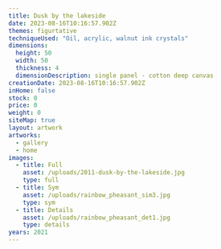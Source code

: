 ```yaml
---
title: Dusk by the lakeside
date: 2023-08-16T10:16:57.902Z
themes: figurtative
techniqueUsed: "Oil, acrylic, walnut ink crystals"
dimensions:
  height: 50
  width: 50
  thickness: 4
  dimensionDescription: single panel - cotton deep canvas
creationDate: 2023-08-16T10:16:57.902Z
inHome: false
stock: 0
price: 0
weight: 0
siteMap: true
layout: artwork
artworks:
  - gallery
  - home
images:
  - title: Full
    asset: /uploads/2011-dusk-by-the-lakeside.jpg
    type: full
  - title: Sym
    asset: /uploads/rainbow_pheasant_sim3.jpg
    type: sym
  - title: Details
    asset: /uploads/rainbow_pheasant_det1.jpg
    type: details
years: 2021
---
```

